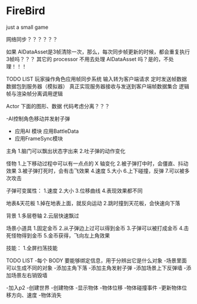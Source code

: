# FireBird
just a small game

网络同步？？？？？？

如果 AIDataAsset是3帧清除一次，那么，每次同步帧更新的时候，都会重复执行3帧吗？？？
其它的 processor 不用去处理 AIDataAsset 吗？是的，不处理！！！

TODO LIST
玩家操作角色应用帧同步系统
  输入转为客户端请求
  定时发送帧数据数据包到服务器（模拟器）
  真正实现服务器接收与发送到客户端帧数据集合
  逻辑帧与渲染帧分离调用逻辑

Actor 下面的图形、数据 代码考虑分离？？？

-AI控制角色移动并发射子弹
-  应用AI 模块
   应用BattleData
-  应用FrameSync模块

主角
1.脑门可以飘出状态字出来
2.吐子弹的动作变化

怪物
1.上下移动过程中可以有一点点的 X 轴变化
2.被子弹打中时，会僵直、抖动效果
3.被子弹打死时，会有击飞效果
4.速度
5.大小
6.上下碰撞，反弹
7.可以被多次攻击

子弹可变属性：
1.速度
2.大小
3.位移曲线
4.表现效果都不同

地表&天花板
1.掉在地表上面，就反向运动
2.跳时撞到天花板，会快速向下落

背景
1.多层卷轴
2.云层快速飘过

场景小道具
1.固定金币
2.从子弹边上过可以得到金币
3.子弹可以被打成金币
4.击死怪物得到金币
5.金币获得，飞向左上角效果

技能：
1.全屏扫荡技能


TODO LIST
-每个 BODY 要能够绑定信息，用于分辨出它是什么对象
-场景里面可以生成不同的对象
-添加主角下落
-添加主角发射子弹
-添加场景上下反弹墙
-添加场景左右销毁墙

-加入p2
-创建世界
-创建物体
-显示物体
-物体位移
-物体碰撞事件
-更新物体位移方向、速度
-物体消失
